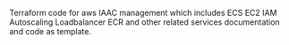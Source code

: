 Terraform code for aws IAAC management 
which includes ECS EC2 IAM Autoscaling Loadbalancer ECR and other related services documentation and code as template.
